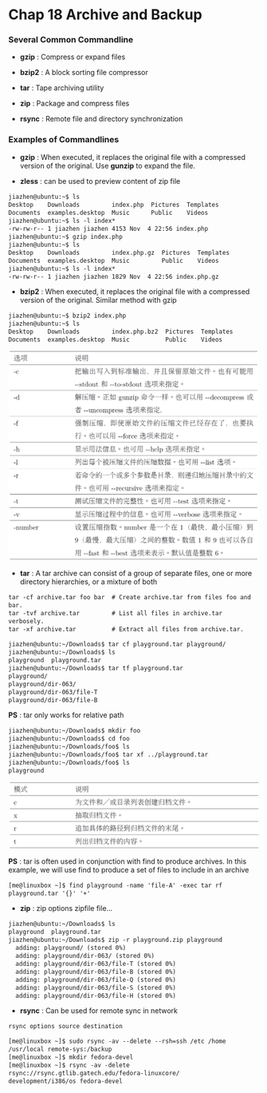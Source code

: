# Chap 18 Archive and Backup 

### Several Common Commandline

* **gzip** : Compress or expand files

* **bzip2** : A block sorting file compressor

* **tar** : Tape archiving utility

* **zip** : Package and compress files

* **rsync** : Remote file and directory synchronization



### Examples of Commandlines

* **gzip** : When executed, it replaces the
original file with a compressed version of the original. Use **gunzip** to expand the file.

* **zless** : can be used to preview content of zip file

```
jiazhen@ubuntu:~$ ls
Desktop    Downloads         index.php  Pictures  Templates
Documents  examples.desktop  Music      Public    Videos
jiazhen@ubuntu:~$ ls -l index*
-rw-rw-r-- 1 jiazhen jiazhen 4153 Nov  4 22:56 index.php
jiazhen@ubuntu:~$ gzip index.php
jiazhen@ubuntu:~$ ls
Desktop    Downloads         index.php.gz  Pictures  Templates
Documents  examples.desktop  Music         Public    Videos
jiazhen@ubuntu:~$ ls -l index*
-rw-rw-r-- 1 jiazhen jiazhen 1829 Nov  4 22:56 index.php.gz
```

* **bzip2** : When executed, it replaces the
original file with a compressed version of the original. Similar method with gzip  

```
jiazhen@ubuntu:~$ bzip2 index.php 
jiazhen@ubuntu:~$ ls
Desktop    Downloads         index.php.bz2  Pictures  Templates
Documents  examples.desktop  Music          Public    Videos
```

<img src="Chap18/gzip_option_1.png" width="600">

* **tar** : A tar archive can consist of a group of separate files, one or more directory hierarchies, or a mixture of both

```
tar -cf archive.tar foo bar  # Create archive.tar from files foo and bar.
tar -tvf archive.tar         # List all files in archive.tar verbosely.
tar -xf archive.tar          # Extract all files from archive.tar.
```

```
jiazhen@ubuntu:~/Downloads$ tar cf playground.tar playground/
jiazhen@ubuntu:~/Downloads$ ls
playground  playground.tar
jiazhen@ubuntu:~/Downloads$ tar tf playground.tar
playground/
playground/dir-063/
playground/dir-063/file-T
playground/dir-063/file-B
```

**PS** : tar only works for relative path 

```
jiazhen@ubuntu:~/Downloads$ mkdir foo
jiazhen@ubuntu:~/Downloads$ cd foo
jiazhen@ubuntu:~/Downloads/foo$ ls
jiazhen@ubuntu:~/Downloads/foo$ tar xf ../playground.tar 
jiazhen@ubuntu:~/Downloads/foo$ ls
playground
```

<img src="Chap18/tar_option_1.png" width="600">

**PS** : tar is often used in conjunction with find to produce archives. In this example, we will use
find to produce a set of files to include in an archive

```
[me@linuxbox ~]$ find playground -name 'file-A' -exec tar rf playground.tar '{}' '+'
```

* **zip** : zip options zipfile file...

```
jiazhen@ubuntu:~/Downloads$ ls
playground  playground.tar
jiazhen@ubuntu:~/Downloads$ zip -r playground.zip playground
  adding: playground/ (stored 0%)
  adding: playground/dir-063/ (stored 0%)
  adding: playground/dir-063/file-T (stored 0%)
  adding: playground/dir-063/file-B (stored 0%)
  adding: playground/dir-063/file-Q (stored 0%)
  adding: playground/dir-063/file-S (stored 0%)
  adding: playground/dir-063/file-H (stored 0%)
```

* **rsync** : Can be used for remote sync in network

```
rsync options source destination
```

```
[me@linuxbox ~]$ sudo rsync -av --delete --rsh=ssh /etc /home /usr/local remote-sys:/backup
[me@linuxbox ~]$ mkdir fedora-devel
[me@linuxbox ~]$ rsync -av -delete rsync://rsync.gtlib.gatech.edu/fedora-linuxcore/
development/i386/os fedora-devel
```
